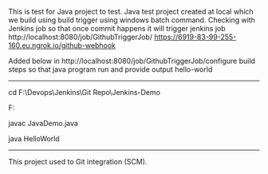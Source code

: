 This is test for Java project to test.
Java test project created at local which we build using build trigger using windows batch command.
Checking with Jenkins job so that once commit happens it will trigger jenkins job
http://localhost:8080/job/GithubTriggerJob/
https://6919-83-99-255-160.eu.ngrok.io/github-webhook

Added below in http://localhost:8080/job/GithubTriggerJob/configure build steps so that java program run and provide output hello-world
************************************************
cd F:\Devops\Jenkins\Git Repo\Jenkins-Demo

F:

javac JavaDemo.java

java HelloWorld
************************************************

This project used to Git integration (SCM).
